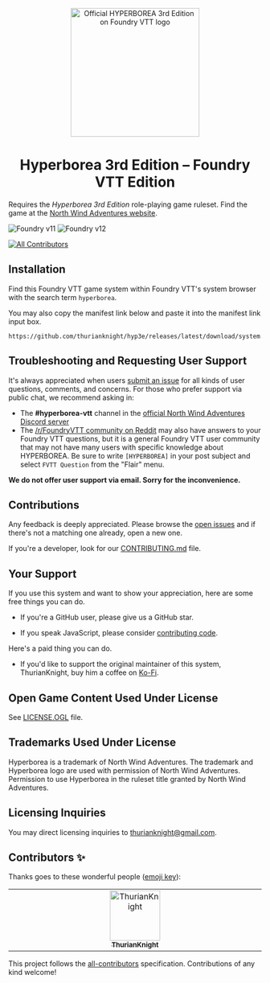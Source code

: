 <p align="center" background="#FFF">
  <a href="https://foundryvtt.com/packages/hyp3e/">
    <img alt="Official HYPERBOREA 3rd Edition on Foundry VTT logo" src="https://github.com/thurianknight/hyp3e/blob/main/assets/hyp3e-metal.png" width="256" />
  </a>
</p>
<h1 align="center">
  Hyperborea 3rd Edition – Foundry VTT Edition
</h1>

<!-- BEGIN TEXT REQUIRED BY LICENSE -->
Requires the _Hyperborea 3rd Edition_ role-playing game ruleset.<!-- END TEXT REQUIRED BY LICENSE --> Find the game at the [North Wind Adventures website](https://www.hyperborea.tv/).

<!-- FOUNDRY-COMPATIBILITY-BADGE:START - Do not remove or modify this section -->
![Foundry v11](https://img.shields.io/badge/foundry-v11-green)
![Foundry v12](https://img.shields.io/badge/foundry-v12-green)
<!-- FOUNDRY-COMPATIBILITY-BADGE:END -->

<!-- ALL-CONTRIBUTORS-BADGE:START - Do not remove or modify this section -->
[![All Contributors](https://img.shields.io/badge/all_contributors-1-orange.svg)](#contributors-)
<!-- ALL-CONTRIBUTORS-BADGE:END -->

<!--
[![Forge Installs](https://img.shields.io/badge/dynamic/json?label=Forge%20Installs&query=package.installs&suffix=%25&url=https%3A%2F%2Fforge-vtt.com%2Fapi%2Fbazaar%2Fpackage%2Fhyp3e&colorB=4aa94a)](https://forge-vtt.com/bazaar#package=hyp3e)
[![Foundry Hub Endorsements](https://img.shields.io/endpoint?logoColor=white&url=https%3A%2F%2Fwww.foundryvtt-hub.com%2Fwp-json%2Fhubapi%2Fv1%2Fpackage%2Fhyp3e%2Fshield%2Fendorsements)](https://www.foundryvtt-hub.com/package/hyp3e/)
[![Foundry Hub Comments](https://img.shields.io/endpoint?logoColor=white&url=https%3A%2F%2Fwww.foundryvtt-hub.com%2Fwp-json%2Fhubapi%2Fv1%2Fpackage%2Fhyp3e%2Fshield%2Fcomments)](https://www.foundryvtt-hub.com/package/hyp3e/)
[![Crowdin](https://badges.crowdin.net/hyp3e/localized.svg)](https://crowdin.com/project/hyp3e)
-->

## Installation

Find this Foundry VTT game system within Foundry VTT's system browser with the search term `hyperborea`.

You may also copy the manifest link below and paste it into the manifest link input box.

```console
https://github.com/thurianknight/hyp3e/releases/latest/download/system.json
```

<!-- ### Open Game Content Compendium

The Hyperborea 3rd Edition Content Compendium is a Foundry VTT premium module separate from the system. Find it within Foundry VTT's _module_ browser with the search term `hyperborea`.

-->

## Troubleshooting and Requesting User Support

It's always appreciated when users [submit an issue](https://github.com/thurianknight/hyp3e/issues/new) for all kinds of user questions, comments, and concerns. For those who prefer support via public chat, we recommend asking in:

- The **#hyperborea-vtt** channel in the [official North Wind Adventures Discord server](https://discord.com/channels/688093166208811100/1274767991371857970)
- The [/r/FoundryVTT community on Reddit](https://reddit.com/r/FoundryVTT) may also have answers to your Foundry VTT questions, but it is a general Foundry VTT user community that may not have many users with specific knowledge about HYPERBOREA. Be sure to write `[HYPERBOREA]` in your post subject and select `FVTT Question` from the "Flair" menu.

**We do not offer user support via email. Sorry for the inconvenience.**

## Contributions

Any feedback is deeply appreciated. Please browse the [open issues](https://github.com/thurianknight/hyp3e/issues/) and if there's not a matching one already, open a new one.

If you're a developer, look for our [CONTRIBUTING.md](/CONTRIBUTING.md) file.

<!-- If you speak a non-English language, [Join the hyperborea project on Crowdin](https://crowdin.com/project/hyp3e). -->

## Your Support

If you use this system and want to show your appreciation, here are some free things you can do.

- If you're a GitHub user, please give us a GitHub star.
<!-- - If you're a Foundry Hub user, please [endorse us or write a comment](https://www.foundryvtt-hub.com/package/hyp3e/) (happy feedback and constructive feedback appreciated). -->
<!-- - If you speak a non-English language fluently, please contribute some of your time on an open source translation. [Join the hyperborea project on Crowdin](https://crowdin.com/project/hyp3e). -->
- If you speak JavaScript, please consider [contributing code](/CONTRIBUTING.md).

Here's a paid thing you can do.

- If you'd like to support the original maintainer of this system, ThurianKnight, buy him a coffee on [Ko-Fi](https://ko-fi.com/thurianknight).

## Open Game Content Used Under License

See [LICENSE.OGL](/LICENSE.OGL) file.

## Trademarks Used Under License

<!-- BEGIN TEXT REQUIRED BY LICENSE -->

<!-- This third party product is not affiliated with or approved by North Wind Adventures. -->

Hyperborea is a trademark of North Wind Adventures. The trademark and Hyperborea logo are used with permission of North Wind Adventures. <!-- ADDITIONAL TEXT REQUESTED BY North Wind Adventures --> Permission to use Hyperborea in the ruleset title granted by North Wind Adventures. <!-- END ADDITIONAL TEXT -->

<!-- END TEXT REQUIRED BY LICENSE -->

## Licensing Inquiries

You may direct licensing inquiries to [thurianknight@gmail.com](mailto:thurianknight@gmail.com).

## Contributors ✨

Thanks goes to these wonderful people ([emoji key](https://allcontributors.org/docs/en/emoji-key)):

<!-- ALL-CONTRIBUTORS-LIST:START - Do not remove or modify this section -->
<!-- prettier-ignore-start -->
<!-- markdownlint-disable -->

<table>
  <tbody>
    <tr>
      <td align="center" valign="top" width="14.28%"><a href="https://github.com/thurianknight"><img src="https://avatars.githubusercontent.com/u/50419557?v=4" width="100px;" alt="ThurianKnight"/><br /><sub><b>ThurianKnight</b></sub></a></td>
    </tr>
  </tbody>
</table>

<!-- markdownlint-restore -->
<!-- prettier-ignore-end -->

<!-- ALL-CONTRIBUTORS-LIST:END -->

This project follows the [all-contributors](https://github.com/all-contributors/all-contributors) specification. Contributions of any kind welcome!
